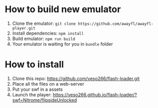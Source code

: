# How to build new emulator
1. Clone the emulator: ```git clone https://github.com/awayfl/awayfl-player.git```
2. Install dependencies: ```npm install```
3. Build emulator: ```npm run build```
4. Your emulator is waiting for you in ```bundle``` folder

# How to install
1. Clone this repo: https://github.com/veso266/flash-loader.git
2. Place all the files on a web-server
3. Put your swf in a assets
4. Launch the player: https://veso266.github.io/flash-loader/?swf=Nitrome/flipsideUnlocked

